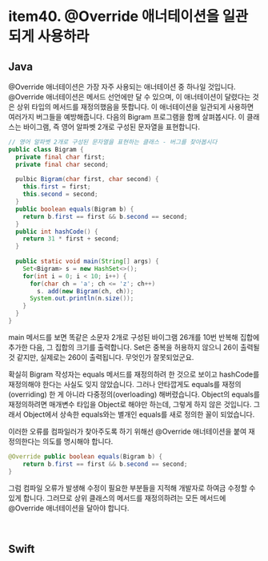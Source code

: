# item40. @Override 애너테이션을 일관되게 사용하라



## Java

@Override 애너테이션은 가장 자주 사용되는 애너테이션 중 하나일 것입니다. @Override 애너테이션은 메서드 선언에만 달 수 있으며, 이 애너테이션이 달렸다는 것은 상위 타입의 메서드를 재정의했음을 뜻합니다. 이 애너테이션을 일관되게 사용하면 여러가지 버그들을 예방해줍니다. 다음의 Bigram 프로그램을 함께 살펴봅시다. 이 클래스는 바이그램, 즉 영어 알파벳 2개로 구성된 문자열을 표현합니다.

```java
// 영어 알파벳 2개로 구성된 문자열을 표현하는 클래스 - 버그를 찾아봅시다
public class Bigram {
  private final char first;
  private final char second;
  
  pulbic Bigram(char first, char second) {
    this.first = first;
    this.second = second;
  }
  public boolean equals(Bigram b) {
    return b.first == first && b.second == second;
  }
  public int hashCode() {
    return 31 * first + second;
  }
  
  public static void main(String[] args) {
    Set<Bigram> s = new HashSet<>();
    for(int i = 0; i < 10; i++) {
      for(char ch = 'a'; ch <= 'z'; ch++) 
        s. add(new Bigram(ch, ch));
      System.out.println(n.size());
    }
  }
}
```



main 메서드를 보면 똑같은 소문자 2개로 구성된 바이그램 26개를 10번 반복해 집합에 추가한 다음, 그 집합의 크기를 출력합니다. Set은 중복을 허용하지 않으니 26이 출력될 것 같지만, 실제로는 260이 출력됩니다. 무엇인가 잘못되었군요.

확실히 Bigram 작성자는 equals 메서드를 재정의하려 한 것으로 보이고 hashCode를 재정의해야 한다는 사실도 잊지 않았습니다. 그러나 안타깝게도 equals를 재정의(overriding) 한 게 아니라 다중정의(overloading) 해버렸습니다. Object의 equals를 재정의하려면 매개변수 타입을 Object로 해야만 하는데, 그렇게 하지 않은 것입니다. 그래서 Object에서 상속한 equals와는 별개인 equals를 새로 정의한 꼴이 되었습니다. 

이러한 오류를 컴파일러가 찾아주도록 하기 위해선 @Override 애너테이션을 붙여 재정의한다는 의도를 명시해야 합니다.

```java
@Override public boolean equals(Bigram b) {
    return b.first == first && b.second == second;
}
```

그럼 컴파일 오류가 발생해 수정이 필요한 부분들을 지적해 개발자로 하여금 수정할 수 있게 합니다. 그러므로 상위 클래스의 메서드를 재정의하려는 모든 메서드에 @Override 애너테이션을 달아야 합니다. 



<br>

## Swift

